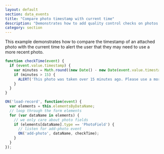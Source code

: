 ```yaml
---
layout: default
section: data_events
title: "Compare photo timestamp with current time"
description: "Demonstrates how to add quality control checks on photos by checking to see when they were taken."
category: section
---
```


This example demonstrates how to compare the timestamp of an attached photo with the current time to alert the user that they may need to use a more recent photo.

```js
function checkTime(event) {
  if (event.value.timestamp) {
    var minutes = Math.round((new Date() - new Date(event.value.timestamp)) / 60000);
    if (minutes > 15) {
      ALERT('This photo was taken over 15 minutes ago. Please use a more recent photo.');
    }
  }
}

ON('load-record', function(event) {
  var elements = this.elementsByDataName;
  // loop through the form elements
  for (var dataName in elements) {
    // we only care about photo fields
    if (elements[dataName].type == 'PhotoField') {
      // listen for add-photo event
      ON('add-photo', dataName, checkTime);
    }
  }
});
```
